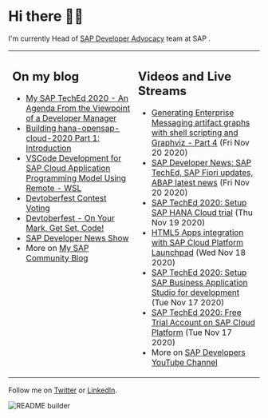 
# Hi there 👋🏼

I'm currently Head of [SAP Developer Advocacy](https://developers.sap.com/) team at SAP .

<table><tr><td valign="top" width="50%">
 
## On my blog
- [My SAP TechEd 2020 - An Agenda From the Viewpoint of a Developer Manager](https://blogs.sap.com/?p=1221410) 
- [Building hana-opensap-cloud-2020 Part 1: Introduction](https://blogs.sap.com/?p=1219900) 
- [VSCode Development for SAP Cloud Application Programming Model Using Remote - WSL](https://blogs.sap.com/?p=1215560) 
- [Devtoberfest Contest Voting](https://blogs.sap.com/?p=1216969) 
- [Devtoberfest - On Your Mark, Get Set, Code!](https://blogs.sap.com/?p=1208007) 
- [SAP Developer News Show](https://blogs.sap.com/?p=1194205) 
- More on [My SAP Community Blog](https://people.sap.com/thomas.jung#content:blogposts)
</td>
  
<td valign="top" width="50%">
  
## Videos and Live Streams
- [Generating Enterprise Messaging artifact graphs with shell scripting and Graphviz - Part 4](https://www.youtube.com/watch?v=TZvH_84vieE) (Fri Nov 20 2020)
- [SAP Developer News: SAP TechEd, SAP Fiori updates, ABAP latest news](https://www.youtube.com/watch?v=7BS-KNzmJY4) (Fri Nov 20 2020)
- [SAP TechEd 2020: Setup SAP HANA Cloud trial](https://www.youtube.com/watch?v=Lv_40d1ZtsM) (Thu Nov 19 2020)
- [HTML5 Apps integration with SAP Cloud Platform Launchpad](https://www.youtube.com/watch?v=UbrwbFtaZak) (Wed Nov 18 2020)
- [SAP TechEd 2020: Setup SAP Business Application Studio for development](https://www.youtube.com/watch?v=WW6z4AnYriw) (Tue Nov 17 2020)
- [SAP TechEd 2020: Free Trial Account on SAP Cloud Platform](https://www.youtube.com/watch?v=n5luSQKYvQQ) (Tue Nov 17 2020)
- More on [SAP Developers YouTube Channel](https://www.youtube.com/channel/UCNfmelKDrvRmjYwSi9yvrMg)
</td></tr></table>

Follow me on [Twitter](https://twitter.com/thomas_jung) or [LinkedIn](https://www.linkedin.com/in/thomasjungsap/).

![README builder](https://github.com/jung-thomas/jung-thomas/workflows/README%20builder/badge.svg)


